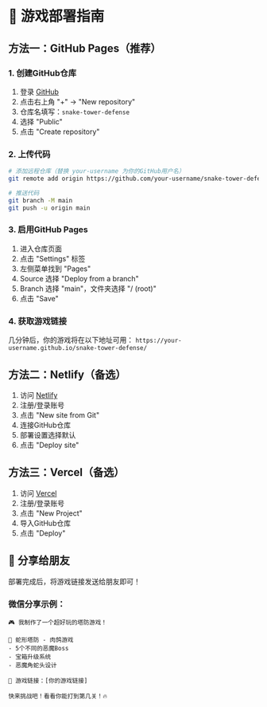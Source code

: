 # 🚀 游戏部署指南

## 方法一：GitHub Pages（推荐）

### 1. 创建GitHub仓库
1. 登录 [GitHub](https://github.com)
2. 点击右上角 "+" → "New repository"
3. 仓库名填写：`snake-tower-defense`
4. 选择 "Public"
5. 点击 "Create repository"

### 2. 上传代码
```bash
# 添加远程仓库（替换 your-username 为你的GitHub用户名）
git remote add origin https://github.com/your-username/snake-tower-defense.git

# 推送代码
git branch -M main
git push -u origin main
```

### 3. 启用GitHub Pages
1. 进入仓库页面
2. 点击 "Settings" 标签
3. 左侧菜单找到 "Pages"
4. Source 选择 "Deploy from a branch"
5. Branch 选择 "main"，文件夹选择 "/ (root)"
6. 点击 "Save"

### 4. 获取游戏链接
几分钟后，你的游戏将在以下地址可用：
`https://your-username.github.io/snake-tower-defense/`

## 方法二：Netlify（备选）

1. 访问 [Netlify](https://netlify.com)
2. 注册/登录账号
3. 点击 "New site from Git"
4. 连接GitHub仓库
5. 部署设置选择默认
6. 点击 "Deploy site"

## 方法三：Vercel（备选）

1. 访问 [Vercel](https://vercel.com)
2. 注册/登录账号
3. 点击 "New Project"
4. 导入GitHub仓库
5. 点击 "Deploy"

## 📱 分享给朋友

部署完成后，将游戏链接发送给朋友即可！

### 微信分享示例：
```
🎮 我制作了一个超好玩的塔防游戏！

🐍 蛇形塔防 - 肉鸽游戏
- 5个不同的恶魔Boss
- 宝箱升级系统
- 恶魔角蛇头设计

🎯 游戏链接：[你的游戏链接]

快来挑战吧！看看你能打到第几关！🔥
```
